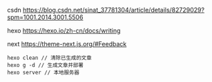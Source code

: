 csdn
https://blog.csdn.net/sinat_37781304/article/details/82729029?spm=1001.2014.3001.5506

hexo
https://hexo.io/zh-cn/docs/writing

next
https://theme-next.js.org/#Feedback

```
hexo clean // 清除已生成的文章
hexo g -d // 生成文章并部署
hexo server // 本地服务器
```

